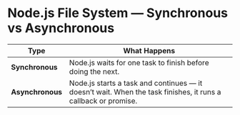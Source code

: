 # Node.js File System — Synchronous vs Asynchronous

| Type             | What Happens                                                                                                  |
| ---------------- | ------------------------------------------------------------------------------------------------------------- |
| **Synchronous**  | Node.js waits for one task to finish before doing the next.                                                   |
| **Asynchronous** | Node.js starts a task and continues — it doesn’t wait. When the task finishes, it runs a callback or promise. |

